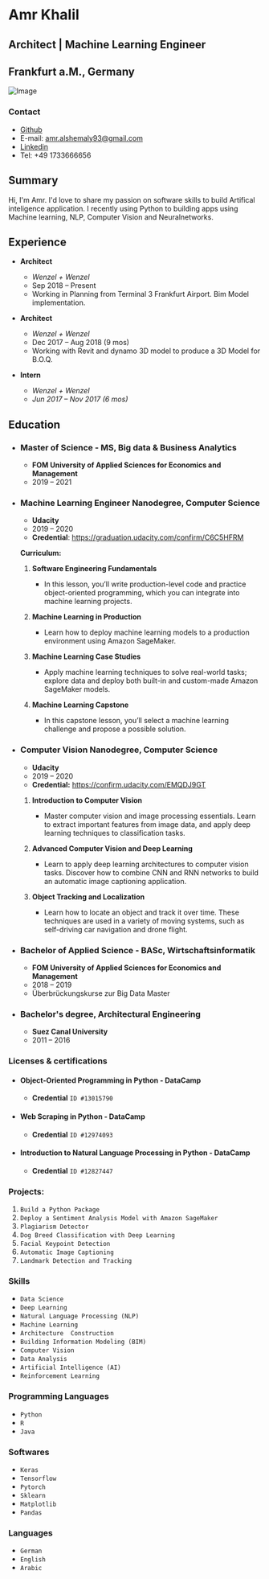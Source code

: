 # Amr Khalil 
## Architect | Machine Learning Engineer
## Frankfurt a.M., Germany
![Image](https://media-exp1.licdn.com/dms/image/C4E03AQEOGFI_q39YJw/profile-displayphoto-shrink_200_200/0?e=1594857600&v=beta&t=S23XUsYQ6T3z67begsRGdBMbzV0OUI-zM5oX6OiTLwQ)

### Contact
- [Github](https://github.com/amr-khalil)
- E-mail: amr.alshemaly93@gmail.com
- [Linkedin](https://linkedin.com/in/amrk)
- Tel: +49 1733666656


## Summary
  Hi, I'm Amr. I'd love to share my passion on software skills to build Artifical inteligence application. I recently using Python to building apps using Machine learning, NLP, Computer Vision and Neuralnetworks. 


## Experience

- **Architect**
  - _Wenzel + Wenzel_
  - Sep 2018 – Present
  - Working in Planning from Terminal 3 Frankfurt Airport. Bim Model implementation.

- **Architect**
  - _Wenzel + Wenzel_
  - Dec 2017 – Aug 2018 (9 mos)
  - Working with Revit and dynamo 3D model to produce a 3D Model for B.O.Q.

- **Intern**
    - _Wenzel + Wenzel_
    - _Jun 2017 – Nov 2017 (6 mos)_


## Education

- ### Master of Science - MS, Big data & Business Analytics
    - **FOM University of Applied Sciences for Economics and Management**
    - 2019 – 2021

- ### Machine Learning Engineer Nanodegree, Computer Science
    - **Udacity**
    - 2019 – 2020
    - **Credential**: https://graduation.udacity.com/confirm/C6C5HFRM

  **Curriculum:**

  1. **Software Engineering Fundamentals**
     - In this lesson, you’ll write production-level code and practice object-oriented programming, which you can integrate into machine         learning projects.

  2. **Machine Learning in Production**
      - Learn how to deploy machine learning models to a production environment using Amazon SageMaker.

  3. **Machine Learning Case Studies**
     - Apply machine learning techniques to solve real-world tasks; explore data and deploy both built-in and custom-made Amazon  SageMaker    models.

  4. **Machine Learning Capstone**
     - In this capstone lesson, you’ll select a machine learning challenge and propose a possible solution.



- ### Computer Vision Nanodegree, Computer Science
  - **Udacity**
  - 2019 – 2020
  - **Credential:** https://confirm.udacity.com/EMQDJ9GT

  1.  **Introduction to Computer Vision**
      - Master computer vision and image processing essentials. Learn to extract important features from image data, and apply deep  learning     techniques to classification tasks.

  2. **Advanced Computer Vision and Deep Learning**
     - Learn to apply deep learning architectures to computer vision tasks. Discover how to combine CNN and RNN networks to build an  automatic image captioning application.

  3. **Object Tracking and Localization**
      - Learn how to locate an object and track it over time. These techniques are used in a variety of moving systems, such as self-driving car navigation and drone flight.



- ### Bachelor of Applied Science - BASc, Wirtschaftsinformatik
  - **FOM University of Applied Sciences for Economics and Management**
  - 2018 – 2019
  - Überbrückungskurse zur Big Data Master


- ### Bachelor's degree, Architectural Engineering
  - **Suez Canal University**
  - 2011 – 2016
  
  
### Licenses & certifications

  - #### Object-Oriented Programming in Python - DataCamp
    - **Credential** `ID #13015790`

  - #### Web Scraping in Python - DataCamp
    - **Credential** `ID #12974093`

  - #### Introduction to Natural Language Processing in Python - DataCamp
    - **Credential** `ID #12827447`

### Projects:
  1. `Build a Python Package`
  2. `Deploy a Sentiment Analysis Model with Amazon SageMaker`
  3. `Plagiarism Detector`
  4. `Dog Breed Classification with Deep Learning`
  5. `Facial Keypoint Detection`
  6. `Automatic Image Captioning`
  7. `Landmark Detection and Tracking`



### Skills
  - `Data Science`
  - `Deep Learning`
  - `Natural Language Processing (NLP)`
  - `Machine Learning`
  - `Architecture  Construction`  
  - `Building Information Modeling (BIM)`
  - `Computer Vision`
  - `Data Analysis`
  - `Artificial Intelligence (AI)`
  - `Reinforcement Learning`

### Programming Languages
  - `Python`
  - `R`       
  - `Java` 

### Softwares
  - `Keras`
  - `Tensorflow`
  - `Pytorch`
  - `Sklearn`
  - `Matplotlib`
  - `Pandas`

### Languages
  - `German`
  - `English`
  - `Arabic`

